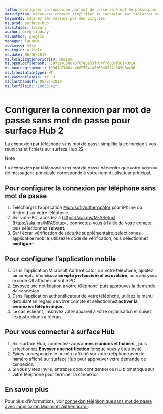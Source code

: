 ```yaml
---
title: Configurer la connexion par mot de passe sans mot de passe pour surface Hub 2
description: Découvrez comment simplifier la connexion aux tablettes surface Hub en utilisant une connexion de téléphone sans mot de passe sur votre appareil mobile.
keywords: séparer les valeurs par des virgules
ms.prod: surface-hub
ms.sitesec: library
author: greg-lindsay
ms.author: greglin
manager: laurawi
audience: Admin
ms.topic: article
ms.date: 06/20/2019
ms.localizationpriority: Medium
ms.openlocfilehash: 95873e41588a6f07ece53fd04f7d63bf56143914
ms.sourcegitcommit: 109d1d7608ac4667564fa5369e8722e569b8ea36
ms.translationtype: MT
ms.contentlocale: fr-FR
ms.lasthandoff: 06/27/2020
ms.locfileid: "10833042"
---
```

# Configurer la connexion par mot de passe sans mot de passe pour surface Hub 2

La connexion par téléphone sans mot de passe simplifie la connexion à vos réunions et fichiers sur surface Hub 2S.

> [!NOTE]
> La connexion par téléphone sans mot de passe nécessite que votre adresse de messagerie principale corresponde à votre nom d’utilisateur principal.

## Pour configurer la connexion par téléphone sans mot de passe

1. Téléchargez l’application [Microsoft Authenticator](https://www.microsoft.com/account/authenticator) pour iPhone ou Android sur votre téléphone.
2. Sur votre PC, accédez à [https://aka.ms/MFASetup](https://aka.ms/MFASetup) , connectez-vous à l’aide de votre compte, puis sélectionnez **suivant.**
3. Sur l’écran vérification de sécurité supplémentaire, sélectionnez application mobile, utilisez le code de vérification, puis sélectionnez **configurer**.

## Pour configurer l’application mobile

1. Dans l’application Microsoft Authenticator sur votre téléphone, ajoutez un compte, choisissez **compte professionnel ou scolaire**, puis analysez le code QR affiché sur votre PC.
2. Envoyez une notification à votre téléphone, puis approuvez la demande de connexion.
3. Dans l’application authentificateur de votre téléphone, utilisez le menu déroulant en regard de votre compte et sélectionnez **activer la connexion téléphonique**.
4. Le cas échéant, inscrivez votre appareil à votre organisation et suivez les instructions à l’écran.

## Pour vous connecter à surface Hub

1. Sur surface Hub, connectez-vous à **mes réunions et fichiers** , puis sélectionnez **Envoyer une notification** lorsque vous y êtes invité.
2. Faites correspondre le numéro affiché sur votre téléphone avec le numéro affiché sur surface Hub pour approuver votre demande de connexion.
3. Si vous y êtes invité, entrez le code confidentiel ou l’ID biométrique sur votre téléphone pour terminer la connexion.

## En savoir plus
Pour plus d’informations, voir [connexion téléphonique sans mot de passe avec l’application Microsoft Authenticator](https://docs.microsoft.com/azure/active-directory/authentication/howto-authentication-phone-sign-in).
